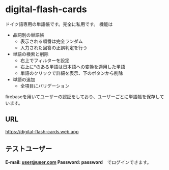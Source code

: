 # digital-flash-cards

ドイツ語専用の単語帳です。完全に私用です。
機能は
- 品詞別の単語帳
    - 表示される順番は完全ランダム
    - 入力された回答の正誤判定を行う
- 単語の検索と削除
    - 右上でフィルターを設定
    - 右上に*のある単語は日本語への変換を適用した単語
    - 単語のクリックで詳細を表示、下のボタンから削除
- 単語の追加
    - 全項目にバリデーション

firebaseを用いてユーザーの認証をしており、ユーザーごとに単語帳を保存しています。

## URL

https://digital-flash-cards.web.app

## テストユーザー

**E-mail: user@user.com Password: password**　でログインできます。
